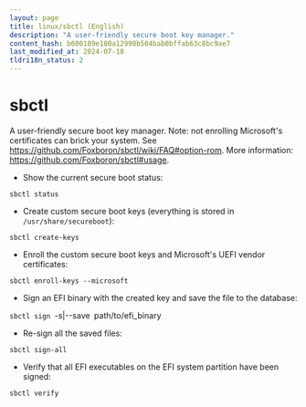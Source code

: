 ```yaml
---
layout: page
title: linux/sbctl (English)
description: "A user-friendly secure boot key manager."
content_hash: b600189e180a12998b504bab0bffab63c8bc9ae7
last_modified_at: 2024-07-18
tldri18n_status: 2
---
```

# sbctl

A user-friendly secure boot key manager.
Note: not enrolling Microsoft's certificates can brick your system. See <https://github.com/Foxboron/sbctl/wiki/FAQ#option-rom>.
More information: <https://github.com/Foxboron/sbctl#usage>.

- Show the current secure boot status:

`sbctl status`

- Create custom secure boot keys (everything is stored in `/usr/share/secureboot`):

`sbctl create-keys`

- Enroll the custom secure boot keys and Microsoft's UEFI vendor certificates:

`sbctl enroll-keys --microsoft`

- Sign an EFI binary with the created key and save the file to the database:

`sbctl sign `<span class="tldr-var badge badge-pill bg-dark-lm bg-white-dm text-white-lm text-dark-dm font-weight-bold">-s|--save</span>` `<span class="tldr-var badge badge-pill bg-dark-lm bg-white-dm text-white-lm text-dark-dm font-weight-bold">path/to/efi_binary</span>

- Re-sign all the saved files:

`sbctl sign-all`

- Verify that all EFI executables on the EFI system partition have been signed:

`sbctl verify`
